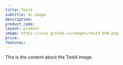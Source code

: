 ```yaml
---
title: Test4
subtitle: An image
description:
product_code:
layout: product
image: https://scoy.github.io/images/test4_640.png
price:
features:
---
```


This is the content about the Test4 image.
